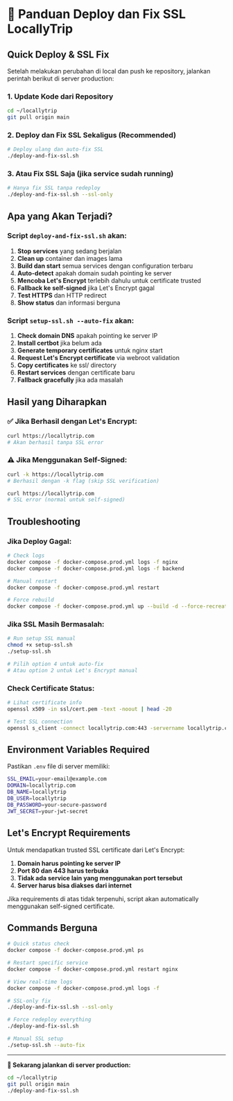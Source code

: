# 🚀 Panduan Deploy dan Fix SSL LocallyTrip

## Quick Deploy & SSL Fix

Setelah melakukan perubahan di local dan push ke repository, jalankan perintah berikut di server production:

### 1. Update Kode dari Repository

```bash
cd ~/locallytrip
git pull origin main
```

### 2. Deploy dan Fix SSL Sekaligus (Recommended)

```bash
# Deploy ulang dan auto-fix SSL
./deploy-and-fix-ssl.sh
```

### 3. Atau Fix SSL Saja (jika service sudah running)

```bash
# Hanya fix SSL tanpa redeploy
./deploy-and-fix-ssl.sh --ssl-only
```

## Apa yang Akan Terjadi?

### Script `deploy-and-fix-ssl.sh` akan:

1. **Stop services** yang sedang berjalan
2. **Clean up** container dan images lama
3. **Build dan start** semua services dengan configuration terbaru
4. **Auto-detect** apakah domain sudah pointing ke server
5. **Mencoba Let's Encrypt** terlebih dahulu untuk certificate trusted
6. **Fallback ke self-signed** jika Let's Encrypt gagal
7. **Test HTTPS** dan HTTP redirect
8. **Show status** dan informasi berguna

### Script `setup-ssl.sh --auto-fix` akan:

1. **Check domain DNS** apakah pointing ke server IP
2. **Install certbot** jika belum ada
3. **Generate temporary certificates** untuk nginx start
4. **Request Let's Encrypt certificate** via webroot validation
5. **Copy certificates** ke ssl/ directory
6. **Restart services** dengan certificate baru
7. **Fallback gracefully** jika ada masalah

## Hasil yang Diharapkan

### ✅ Jika Berhasil dengan Let's Encrypt:
```bash
curl https://locallytrip.com
# Akan berhasil tanpa SSL error
```

### ⚠️ Jika Menggunakan Self-Signed:
```bash
curl -k https://locallytrip.com
# Berhasil dengan -k flag (skip SSL verification)

curl https://locallytrip.com
# SSL error (normal untuk self-signed)
```

## Troubleshooting

### Jika Deploy Gagal:

```bash
# Check logs
docker compose -f docker-compose.prod.yml logs -f nginx
docker compose -f docker-compose.prod.yml logs -f backend

# Manual restart
docker compose -f docker-compose.prod.yml restart

# Force rebuild
docker compose -f docker-compose.prod.yml up --build -d --force-recreate
```

### Jika SSL Masih Bermasalah:

```bash
# Run setup SSL manual
chmod +x setup-ssl.sh
./setup-ssl.sh

# Pilih option 4 untuk auto-fix
# Atau option 2 untuk Let's Encrypt manual
```

### Check Certificate Status:

```bash
# Lihat certificate info
openssl x509 -in ssl/cert.pem -text -noout | head -20

# Test SSL connection
openssl s_client -connect locallytrip.com:443 -servername locallytrip.com
```

## Environment Variables Required

Pastikan `.env` file di server memiliki:

```bash
SSL_EMAIL=your-email@example.com
DOMAIN=locallytrip.com
DB_NAME=locallytrip
DB_USER=locallytrip
DB_PASSWORD=your-secure-password
JWT_SECRET=your-jwt-secret
```

## Let's Encrypt Requirements

Untuk mendapatkan trusted SSL certificate dari Let's Encrypt:

1. **Domain harus pointing ke server IP**
2. **Port 80 dan 443 harus terbuka**
3. **Tidak ada service lain yang menggunakan port tersebut**
4. **Server harus bisa diakses dari internet**

Jika requirements di atas tidak terpenuhi, script akan automatically menggunakan self-signed certificate.

## Commands Berguna

```bash
# Quick status check
docker compose -f docker-compose.prod.yml ps

# Restart specific service
docker compose -f docker-compose.prod.yml restart nginx

# View real-time logs
docker compose -f docker-compose.prod.yml logs -f

# SSL-only fix
./deploy-and-fix-ssl.sh --ssl-only

# Force redeploy everything
./deploy-and-fix-ssl.sh

# Manual SSL setup
./setup-ssl.sh --auto-fix
```

---

**🎯 Sekarang jalankan di server production:**

```bash
cd ~/locallytrip
git pull origin main
./deploy-and-fix-ssl.sh
```
